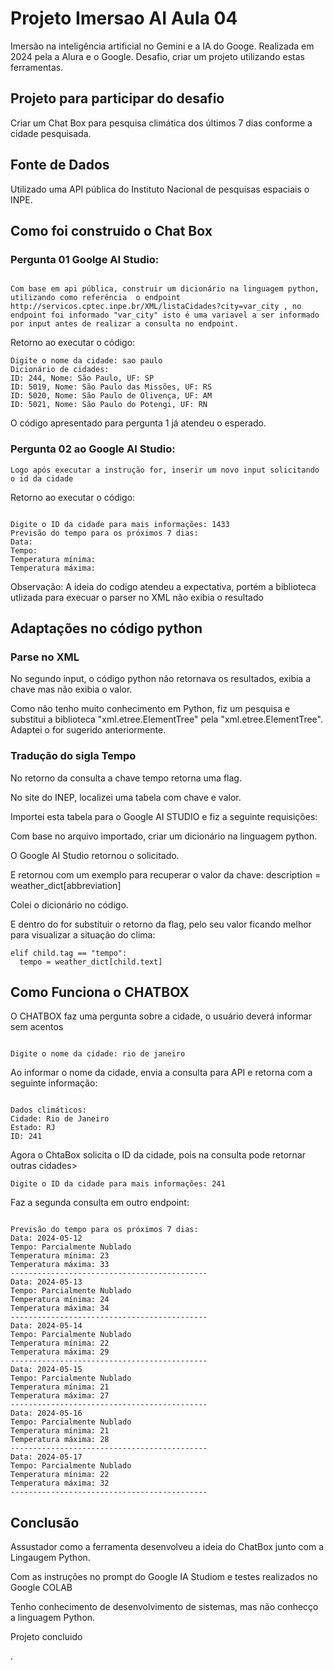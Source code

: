 # Projeto Imersao AI Aula 04

Imersão na inteligência artificial no Gemini e a IA do Googe.
Realizada em 2024 pela a Alura e o Google.
Desafio, criar um projeto utilizando estas ferramentas.


## Projeto para participar do desafio
Criar um Chat Box para pesquisa climática dos últimos 7 dias conforme a cidade pesquisada.

## Fonte de Dados 
Utilizado uma API pública do Instituto Nacional de pesquisas espaciais o INPE.

## Como foi construido o Chat Box

### Pergunta 01 Goolge AI Studio: 

```

Com base em api pública, construir um dicionário na linguagem python, utilizando como referência  o endpoint http://servicos.cptec.inpe.br/XML/listaCidades?city=var_city , no endpoint foi informado "var_city" isto é uma variavel a ser informado por input antes de realizar a consulta no endpoint.
```


<p>Retorno ao executar o código:</p>

```
Digite o nome da cidade: sao paulo
Dicionário de cidades:
ID: 244, Nome: São Paulo, UF: SP
ID: 5019, Nome: São Paulo das Missões, UF: RS
ID: 5020, Nome: São Paulo de Olivença, UF: AM
ID: 5021, Nome: São Paulo do Potengi, UF: RN
```

<p>O código apresentado para pergunta 1 já atendeu o esperado.</p>


### Pergunta 02 ao Google AI Studio:

```
Logo após executar a instrução for, inserir um novo input solicitando o id da cidade
```

<p>Retorno ao executar o código: </p>

```

Digite o ID da cidade para mais informações: 1433
Previsão do tempo para os próximos 7 dias:
Data: 
Tempo: 
Temperatura mínima: 
Temperatura máxima:
```

<p>Observação: A ideia do codigo atendeu a expectativa, portém a biblioteca utlizada para execuar o parser no XML não exibia o resultado</p>


## Adaptações no código python

### Parse no XML

<p>No segundo input, o código python não retornava os resultados, exibia a chave mas não exibia o valor.</p>
<p>Como não tenho muito conhecimento em Python, fiz um pesquisa e substitui a biblioteca "xml.etree.ElementTree" pela "xml.etree.ElementTree". Adaptei o for sugerido anteriormente.</p>


### Tradução do sigla Tempo

<p>No retorno da consulta a chave tempo retorna uma flag.</p>
<p>No site do INEP, localizei uma tabela com chave e valor.</p>
<p>Importei esta tabela para o Google AI STUDIO e fiz a seguinte requisições:</p>
<p>Com base no arquivo importado, criar um dicionário na linguagem python.</p>
<p>O Google AI Studio retornou o solicitado.</p>
<p>E retornou com um exemplo para recuperar o valor da chave: description = weather_dict[abbreviation]</p>
<p>Colei o dicionário no código.</p>
<p>E dentro do for substituir o retorno da flag, pelo seu valor ficando melhor para visualizar a situação do clima:</p>


```
elif child.tag == "tempo":
  tempo = weather_dict[child.text]
```


## Como Funciona o CHATBOX

<p>O CHATBOX faz uma pergunta sobre a cidade, o usuário deverá informar sem acentos</p>

```

Digite o nome da cidade: rio de janeiro
```

<p>Ao informar o nome da cidade, envia a consulta para API e retorna com a seguinte informação:</p>

```

Dados climáticos:
Cidade: Rio de Janeiro
Estado: RJ
ID: 241
```

<p>Agora o ChtaBox solicita o ID da cidade, pois na consulta pode retornar outras cidades></p>

```
Digite o ID da cidade para mais informações: 241
```

<p>Faz a segunda consulta em outro endpoint:</p>

```

Previsão do tempo para os próximos 7 dias:
Data: 2024-05-12
Tempo: Parcialmente Nublado
Temperatura mínima: 23
Temperatura máxima: 33
--------------------------------------------
Data: 2024-05-13
Tempo: Parcialmente Nublado
Temperatura mínima: 24
Temperatura máxima: 34
--------------------------------------------
Data: 2024-05-14
Tempo: Parcialmente Nublado
Temperatura mínima: 22
Temperatura máxima: 29
--------------------------------------------
Data: 2024-05-15
Tempo: Parcialmente Nublado
Temperatura mínima: 21
Temperatura máxima: 27
--------------------------------------------
Data: 2024-05-16
Tempo: Parcialmente Nublado
Temperatura mínima: 21
Temperatura máxima: 28
--------------------------------------------
Data: 2024-05-17
Tempo: Parcialmente Nublado
Temperatura mínima: 22
Temperatura máxima: 32
--------------------------------------------
```


## Conclusão

<p> Assustador como a ferramenta desenvolveu a ideia do ChatBox junto com a Lingaugem Python.</p>
<p> Com as instruções no prompt do Google IA Studiom e testes realizados no Google COLAB</p>
<p> Tenho conhecimento de desenvolvimento de sistemas, mas não conhecço a linguagem Python.</p>
<p> Projeto concluido </p>.

